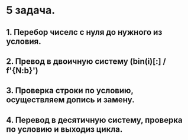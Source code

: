 # 5 задача.
## 1. Перебор чиселс с нуля до нужного из условия.
## 2. Превод в двоичную систему (bin(i)[:] / f'{N:b}')
## 3. Проверка строки по условию, осуществляем допись и замену.
## 4. Перевод в десятичную систему, проверка по условию и выходиз цикла.
